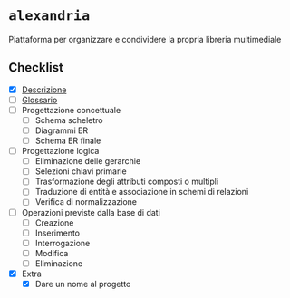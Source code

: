 # `alexandria`

Piattaforma per organizzare e condividere la propria libreria multimediale

## Checklist

- [x] [Descrizione](/descrizione.md)
- [ ] [Glossario](/glossario.md)
- [ ] Progettazione concettuale
    - [ ] Schema scheletro
    - [ ] Diagrammi ER
    - [ ] Schema ER finale    
- [ ] Progettazione logica
    - [ ] Eliminazione delle gerarchie
    - [ ] Selezioni chiavi primarie
    - [ ] Trasformazione degli attributi composti o multipli
    - [ ] Traduzione di entità e associazione in schemi di relazioni
    - [ ] Verifica di normalizzazione
- [ ] Operazioni previste dalla base di dati
    - [ ] Creazione
    - [ ] Inserimento
    - [ ] Interrogazione
    - [ ] Modifica
    - [ ] Eliminazione
- [x] Extra
    - [x] Dare un nome al progetto
